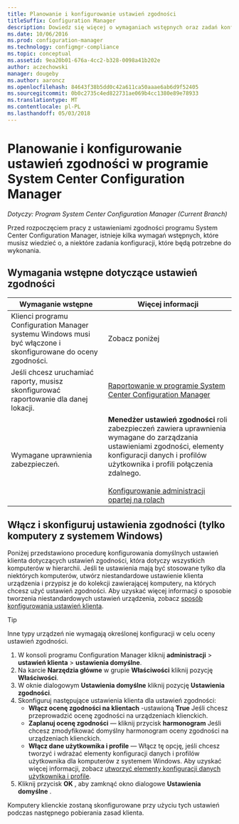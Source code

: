 ```yaml
---
title: Planowanie i konfigurowanie ustawień zgodności
titleSuffix: Configuration Manager
description: Dowiedz się więcej o wymaganiach wstępnych oraz zadań konfiguracji do pracy z ustawieniami zgodności w programie System Center Configuration Manager.
ms.date: 10/06/2016
ms.prod: configuration-manager
ms.technology: configmgr-compliance
ms.topic: conceptual
ms.assetid: 9ea20b01-676a-4cc2-b328-0098a41b202e
author: aczechowski
manager: dougeby
ms.author: aaroncz
ms.openlocfilehash: 84643f38b5dd0c42a611ca50aaae6ab6d9f52405
ms.sourcegitcommit: 0b0c2735c4ed822731ae069b4cc1380e89e78933
ms.translationtype: MT
ms.contentlocale: pl-PL
ms.lasthandoff: 05/03/2018
---
```

# <a name="plan-for-and-configure-compliance-settings-in-system-center-configuration-manager"></a>Planowanie i konfigurowanie ustawień zgodności w programie System Center Configuration Manager

*Dotyczy: Program System Center Configuration Manager (Current Branch)*

Przed rozpoczęciem pracy z ustawieniami zgodności programu System Center Configuration Manager, istnieje kilka wymagań wstępnych, które musisz wiedzieć o, a niektóre zadania konfiguracji, które będą potrzebne do wykonania.  

## <a name="prerequisites-for-compliance-settings"></a>Wymagania wstępne dotyczące ustawień zgodności  

|Wymaganie wstępne|Więcej informacji|  
|------------------|----------------------|  
|Klienci programu Configuration Manager systemu Windows musi być włączone i skonfigurowane do oceny zgodności.|Zobacz poniżej|  
|Jeśli chcesz uruchamiać raporty, musisz skonfigurować raportowanie dla danej lokacji.|[Raportowanie w programie System Center Configuration Manager](../../core/servers/manage/reporting.md)|  
|Wymagane uprawnienia zabezpieczeń.|**Menedżer ustawień zgodności** roli zabezpieczeń zawiera uprawnienia wymagane do zarządzania ustawieniami zgodności, elementy konfiguracji danych i profilów użytkownika i profili połączenia zdalnego.<br /><br /> [Konfigurowanie administracji opartej na rolach](../../core/servers/deploy/configure/configure-role-based-administration.md)|  

##  <a name="enable-and-configure-compliance-settings-for-windows-pcs-only"></a>Włącz i skonfiguruj ustawienia zgodności (tylko komputery z systemem Windows)  

Poniżej przedstawiono procedurę konfigurowania domyślnych ustawień klienta dotyczących ustawień zgodności, która dotyczy wszystkich komputerów w hierarchii. Jeśli te ustawienia mają być stosowane tylko dla niektórych komputerów, utwórz niestandardowe ustawienie klienta urządzenia i przypisz je do kolekcji zawierającej komputery, na których chcesz użyć ustawień zgodności. Aby uzyskać więcej informacji o sposobie tworzenia niestandardowych ustawień urządzenia, zobacz [sposób konfigurowania ustawień klienta](../../core/clients/deploy/configure-client-settings.md).  

> [!TIP]  
>  Inne typy urządzeń nie wymagają określonej konfiguracji w celu oceny ustawień zgodności.  

1.  W konsoli programu Configuration Manager kliknij **administracji** > **ustawień klienta** > **ustawienia domyślne**.  
2.  Na karcie **Narzędzia główne** w grupie **Właściwości** kliknij pozycję **Właściwości**.  
3.  W oknie dialogowym **Ustawienia domyślne** kliknij pozycję **Ustawienia zgodności**.  
4.  Skonfiguruj następujące ustawienia klienta dla ustawień zgodności:
    - **Włącz ocenę zgodności na klientach** -ustawioną **True** Jeśli chcesz przeprowadzić ocenę zgodności na urządzeniach klienckich.
    - **Zaplanuj ocenę zgodności** — kliknij przycisk **harmonogram** Jeśli chcesz zmodyfikować domyślny harmonogram oceny zgodności na urządzeniach klienckich.
    - **Włącz dane użytkownika i profile** — Włącz tę opcję, jeśli chcesz tworzyć i wdrażać elementy konfiguracji danych i profilów użytkownika dla komputerów z systemem Windows. Aby uzyskać więcej informacji, zobacz [utworzyć elementy konfiguracji danych użytkownika i profile](/sccm/compliance/deploy-use/create-remote-connection-profiles).
5. Kliknij przycisk **OK** , aby zamknąć okno dialogowe **Ustawienia domyślne** .  

Komputery klienckie zostaną skonfigurowane przy użyciu tych ustawień podczas następnego pobierania zasad klienta.  
